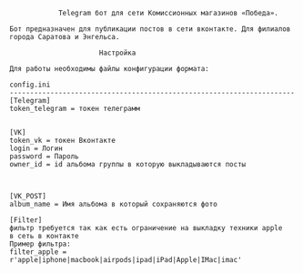                 Telegram бот для сети Комиссионных магазинов «Победа».

    Бот предназначен для публикации постов в сети вконтакте. Для филиалов 
    города Саратова и Энгельса.

                          Настройка
    
    Для работы необходимы файлы конфигурации формата:
    
    config.ini
    ----------------------------------------------------------------------
    [Telegram]
    token_telegram = токен телеграмм

    
    [VK]
    token_vk = токен Вконтакте
    login = Логин
    password = Пароль
    owner_id = id альбома группы в которую выкладываются посты 

    
    
    [VK_POST]
    album_name = Имя альбома в который сохраняются фото
    
    [Filter]
    фильтр требуется так как есть ограничение на выкладку техники apple
    в сеть в контакте
    Пример фильтра:
    filter_apple = r'apple|iphone|macbook|airpods|ipad|iPad|Apple|IMac|imac'

        